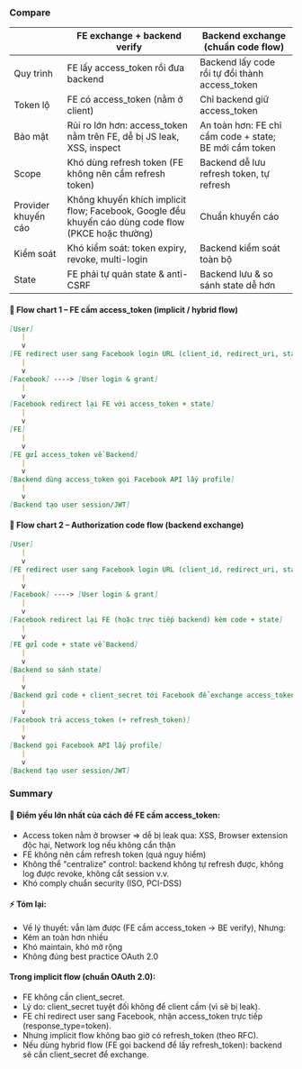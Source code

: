 ### Compare
|                     | FE exchange + backend verify                                                                        | Backend exchange (chuẩn code flow)                     |
| ------------------- | --------------------------------------------------------------------------------------------------- | ------------------------------------------------------ |
| Quy trình           | FE lấy access\_token rồi đưa backend                                                                | Backend lấy code rồi tự đổi thành access\_token        |
| Token lộ            | FE có access\_token (nằm ở client)                                                                  | Chỉ backend giữ access\_token                          |
| Bảo mật             | Rủi ro lớn hơn: access\_token nằm trên FE, dễ bị JS leak, XSS, inspect                              | An toàn hơn: FE chỉ cầm code + state; BE mới cầm token |
| Scope               | Khó dùng refresh token (FE không nên cầm refresh token)                                             | Backend dễ lưu refresh token, tự refresh               |
| Provider khuyến cáo | Không khuyến khích implicit flow; Facebook, Google đều khuyến cáo dùng code flow (PKCE hoặc thường) | Chuẩn khuyến cáo                                       |
| Kiểm soát           | Khó kiểm soát: token expiry, revoke, multi-login                                                    | Backend kiểm soát toàn bộ                              |
| State               | FE phải tự quản state & anti-CSRF                                                                   | Backend lưu & so sánh state dễ hơn                     |

#### 🎨 Flow chart 1 – FE cầm access_token (implicit / hybrid flow)
```md
[User]
   |
   v
[FE redirect user sang Facebook login URL (client_id, redirect_uri, state, response_type=token)]
   |
   v
[Facebook] ----> [User login & grant]
   |
   v
[Facebook redirect lại FE với access_token + state]
   |
   v
[FE]
   |
   v
[FE gửi access_token về Backend]
   |
   v
[Backend dùng access_token gọi Facebook API lấy profile]
   |
   v
[Backend tạo user session/JWT]
```

#### 🎨 Flow chart 2 – Authorization code flow (backend exchange)
```md
[User]
   |
   v
[FE redirect user sang Facebook login URL (client_id, redirect_uri, state, response_type=code)]
   |
   v
[Facebook] ----> [User login & grant]
   |
   v
[Facebook redirect lại FE (hoặc trực tiếp backend) kèm code + state]
   |
   v
[FE gửi code + state về Backend]
   |
   v
[Backend so sánh state]
   |
   v
[Backend gửi code + client_secret tới Facebook để exchange access_token]
   |
   v
[Facebook trả access_token (+ refresh_token)]
   |
   v
[Backend gọi Facebook API lấy profile]
   |
   v
[Backend tạo user session/JWT]
```

### Summary
#### 🚨 Điểm yếu lớn nhất của cách để FE cầm access_token:

- Access token nằm ở browser ⇒ dễ bị leak qua: XSS, Browser extension độc hại, Network log nếu không cẩn thận
- FE không nên cầm refresh token (quá nguy hiểm)
- Không thể "centralize" control: backend không tự refresh được, không log được revoke, không cắt session v.v.
- Khó comply chuẩn security (ISO, PCI-DSS)

#### ⚡ Tóm lại:
- Về lý thuyết: vẫn làm được (FE cầm access_token → BE verify), Nhưng:
- Kém an toàn hơn nhiều
- Khó maintain, khó mở rộng
- Không đúng best practice OAuth 2.0

#### Trong implicit flow (chuẩn OAuth 2.0):
- FE không cần client_secret.
- Lý do: client_secret tuyệt đối không để client cầm (vì sẽ bị leak).
- FE chỉ redirect user sang Facebook, nhận access_token trực tiếp (response_type=token).
- Nhưng implicit flow không bao giờ có refresh_token (theo RFC).
- Nếu dùng hybrid flow (FE gọi backend để lấy refresh_token): backend sẽ cần client_secret để exchange.